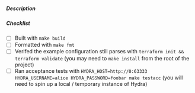 ##### Description

<!--- Please include a short description of what your PR does and / or the
motivation behind it --->

##### Checklist

<!--- Use `nix-shell` for a shell with all the required dependencies for
building / formatting / testing / etc. --->

- [ ] Built with `make build`
- [ ] Formatted with `make fmt`
- [ ] Verifed the example configuration still parses with `terraform init && terraform validate` (you may need to `make install` from the root of the project)
- [ ] Ran acceptance tests with `HYDRA_HOST=http://0:63333 HYDRA_USERNAME=alice HYDRA_PASSWORD=foobar make testacc` (you will need to spin up a local / temporary instance of Hydra)
